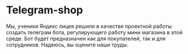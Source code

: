 # Telegram-shop
Мы, ученики Яндекс лицея решили в качестве проектной работы создать телеграм бота, регулирующего работу мини магазина в этой среде. Бот будет предназначен как для покупателей, так и для сотрудников. Надеюсь, вы оцените наши труды.
